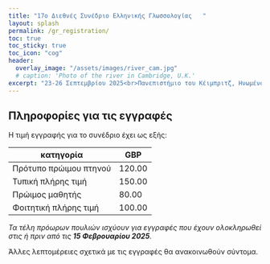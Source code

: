```yaml
---
title: "17ο Διεθνές Συνέδριο Ελληνικής Γλωσσολογίας   "
layout: splash
permalink: /gr_registration/
toc: true
toc_sticky: true
toc_icon: "cog"
header:
  overlay_image: "/assets/images/river_cam.jpg"
  # caption: 'Photo of the river in Cambridge, U.K.'
excerpt: "23-26 Σεπτεμβρίου 2025<br>Πανεπιστήμιο του Κέιμπριτζ, Ηνωμένο Βασίλειο"
---
```


## Πληροφορίες για τις εγγραφές

Η τιμή εγγραφής για το συνέδριο έχει ως εξής:

| κατηγορία | GBP |
| --- | --- |
| Πρότυπο πρώιμου πτηνού | 120.00 |
| Τυπική πλήρης τιμή | 150.00 |
| Πρώιμος μαθητής | 80.00 |
| Φοιτητική πλήρης τιμή | 100.00 |

_Τα τέλη πρόωρων πουλιών ισχύουν για εγγραφές που έχουν ολοκληρωθεί στις ή πριν από τις **15 Φεβρουαρίου 2025**._

Άλλες λεπτομέρειες σχετικά με τις εγγραφές θα ανακοινωθούν σύντομα.
